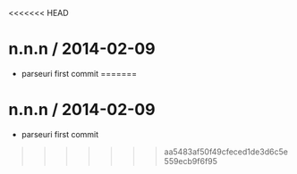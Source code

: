 <<<<<<< HEAD

n.n.n / 2014-02-09
==================

 * parseuri first commit
=======

n.n.n / 2014-02-09
==================

 * parseuri first commit
>>>>>>> aa5483af50f49cfeced1de3d6c5e559ecb9f6f95
